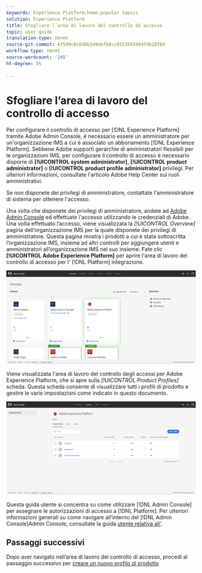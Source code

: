 ```yaml
---
keywords: Experience Platform;home;popular topics
solution: Experience Platform
title: Sfogliare l’area di lavoro del controllo di accesso
topic: user guide
translation-type: tm+mt
source-git-commit: 6f599c0c6d8b349ebfb8cc0523543904fd628f8d
workflow-type: tm+mt
source-wordcount: '245'
ht-degree: 5%

---
```



# Sfogliare l’area di lavoro del controllo di accesso

Per configurare il controllo di accesso per [!DNL Experience Platform] tramite Adobe Admin Console, è necessario essere un amministratore per un&#39;organizzazione IMS a cui è associato un abbonamento [!DNL Experience Platform]. Sebbene  Adobe supporti gerarchie di amministratori flessibili per le organizzazioni IMS, per configurare il controllo di accesso è necessario disporre di **[!UICONTROL system administrator]**, **[!UICONTROL product administrator]** o **[!UICONTROL product profile administrator]** privilegi. Per ulteriori informazioni, consultate l&#39;articolo Adobe Help Center sui ruoli [](https://helpx.adobe.com/enterprise/using/admin-roles.html) amministrativi.

Se non disponete dei privilegi di amministratore, contattate l&#39;amministratore di sistema per ottenere l&#39;accesso.

Una volta che disponete dei privilegi di amministratore, andate ad [Adobe Admin Console](https://adminconsole.adobe.com) ed effettuate l&#39;accesso utilizzando le credenziali di Adobe . Una volta effettuato l’accesso, viene visualizzata la *[!UICONTROL Overview]* pagina dell’organizzazione IMS per la quale disponete dei privilegi di amministratore. Questa pagina mostra i prodotti a cui è stata sottoscritta l’organizzazione IMS, insieme ad altri controlli per aggiungere utenti e amministratori all’organizzazione IMS nel suo insieme. Fate clic **[!UICONTROL Adobe Experience Platform]** per aprire l&#39;area di lavoro del controllo di accesso per l&#39; [!DNL Platform] integrazione.

![overview-page](../images/overview-page.png)

Viene visualizzata l&#39;area di lavoro del controllo degli accessi per  Adobe Experience Platform, che si apre sulla *[!UICONTROL Product Profiles]* scheda. Questa scheda consente di visualizzare tutti i profili di prodotto e gestire le varie impostazioni come indicato in questo documento.

![platform-access-control](../images/platform-access-control.png)

Questa guida utente si concentra su come utilizzare [!DNL Admin Console] per assegnare le autorizzazioni di accesso a [!DNL Platform]. Per ulteriori informazioni generali su come navigare all’interno del [!DNL Admin Console]Admin Console, consultate la guida [utente relativa all’](https://helpx.adobe.com/it/enterprise/using/admin-console.html).

## Passaggi successivi

Dopo aver navigato nell’area di lavoro del controllo di accesso, procedi al passaggio successivo per [creare un nuovo profilo di prodotto](create-profile.md)